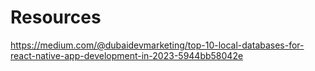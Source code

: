 # Resources
https://medium.com/@dubaidevmarketing/top-10-local-databases-for-react-native-app-development-in-2023-5944bb58042e